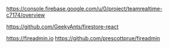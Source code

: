https://console.firebase.google.com/u/0/project/teamrealtime-c7174/overview



https://github.com/GeekyAnts/firestore-react




https://fireadmin.io
https://github.com/prescottprue/fireadmin
